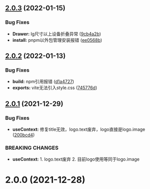 ## [2.0.3](https://github.com/yikoyu/vuetify-pro-layout/compare/v2.0.2...v2.0.3) (2022-01-15)


### Bug Fixes

* **Drawer:** lg尺寸以上设备折叠异常 ([9cb4a2b](https://github.com/yikoyu/vuetify-pro-layout/commit/9cb4a2bce1c53c397f165faf31274185f35c83db))
* **install:** pnpm以外包管理安装报错 ([ee0568b](https://github.com/yikoyu/vuetify-pro-layout/commit/ee0568bce52de3fe341dc16a19af0808f054ec53))



## [2.0.2](https://github.com/yikoyu/vuetify-pro-layout/compare/v2.0.1...v2.0.2) (2022-01-13)


### Bug Fixes

* **build:** npm引用报错 ([d1a4727](https://github.com/yikoyu/vuetify-pro-layout/commit/d1a472718b3afd59f7cc7d11631fb2ccaed02e14))
* **exports:** vite无法引入style.css ([745776d](https://github.com/yikoyu/vuetify-pro-layout/commit/745776d83ee08f58e27e69d037958e430b002598))



## [2.0.1](https://github.com/yikoyu/vuetify-pro-layout/compare/v2.0.0...v2.0.1) (2021-12-29)


### Bug Fixes

* **useContext:** 修复title无效，logo.text废弃，logo直接是logo.image ([200bcd4](https://github.com/yikoyu/vuetify-pro-layout/commit/200bcd4fa0c2b9cc7b69d6135c08700a487cc8cf))


### BREAKING CHANGES

* **useContext:** 1. logo.text废弃 2. 目前logo使用等同于logo.image



# 2.0.0 (2021-12-28)



